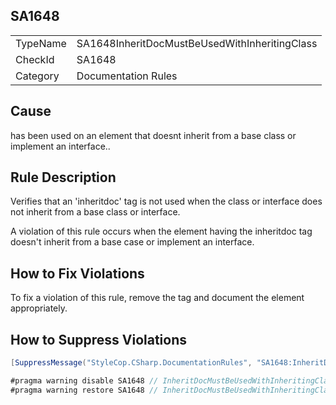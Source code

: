 ﻿## SA1648

<table>
<tr>
  <td>TypeName</td>
  <td>SA1648InheritDocMustBeUsedWithInheritingClass</td>
</tr>
<tr>
  <td>CheckId</td>
  <td>SA1648</td>
</tr>
<tr>
  <td>Category</td>
  <td>Documentation Rules</td>
</tr>
</table>

## Cause

<inheritdoc> has been used on an element that doesnt inherit from a base class or implement an interface..

## Rule Description

Verifies that an 'inheritdoc' tag is not used when the class or interface does not inherit from a base class or interface.

A violation of this rule occurs when the element having the inheritdoc tag doesn't inherit from a base case or implement an interface.

## How to Fix Violations

To fix a violation of this rule, remove the <inheritdoc> tag and document the element appropriately.

## How to Suppress Violations

```csharp
[SuppressMessage("StyleCop.CSharp.DocumentationRules", "SA1648:InheritDocMustBeUsedWithInheritingClass", Justification = "Reviewed.")]
```

```csharp
#pragma warning disable SA1648 // InheritDocMustBeUsedWithInheritingClass
#pragma warning restore SA1648 // InheritDocMustBeUsedWithInheritingClass
```
